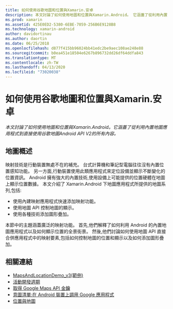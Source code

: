 ```yaml
---
title: 如何使用谷歌地圖和位置與Xamarin.安卓
description: 本文討論了如何使用地圖和位置與Xamarin.Android。 它涵蓋了從利用內置地圖應用程式到直接使用谷歌地圖Android API V2的所有內容。
ms.prod: xamarin
ms.assetid: 425E0ED2-5380-6EBE-7059-256B6E9128B8
ms.technology: xamarin-android
author: davidortinau
ms.author: daortin
ms.date: 06/25/2018
ms.openlocfilehash: d877f415bb96024bb41edc2be9aec108ae248e88
ms.sourcegitcommit: b0ea451e18504e6267b896732dd26df64ddfa843
ms.translationtype: MT
ms.contentlocale: zh-TW
ms.lasthandoff: 04/13/2020
ms.locfileid: "73020038"
---
```

# <a name="how-to-use-google-maps-and-location-with-xamarinandroid"></a>如何使用谷歌地圖和位置與Xamarin.安卓

_本文討論了如何使用地圖和位置與Xamarin.Android。它涵蓋了從利用內置地圖應用程式到直接使用谷歌地圖Android API V2的所有內容。_

## <a name="maps-overview"></a>地圖概述

映射技術是行動裝置無處不在的補充。 台式計算機和筆記型電腦往往沒有內置位置感知功能。 另一方面,行動裝置使用此類應用程式來定位設備並顯示不斷變化的位置資訊。 Android 擁有強大的內置技術,使用設備上可能提供的位置硬體在地圖上顯示位置數據。 本文介紹了 Xamarin.Android 下地圖應用程式所提供的地圖系列,包括: 

- 使用內建映射應用程式快速添加映射功能。
- 使用地圖 API 控制地圖的顯示。
- 使用各種技術添加圖形疊加。

本節中的主題涵蓋廣泛的映射功能。
首先,他們解釋了如何利用 Android 的內置地圖應用程式以及如何顯示位置的全景街景。 然後,他們討論如何使用地圖 API 直接合併應用程式中的映射要素,包括如何控制地圖的位置和顯示以及如何添加圖形疊加。

## <a name="related-links"></a>相關連結

- [MapsAndLocationDemo_v3(範例)](https://docs.microsoft.com/samples/xamarin/monodroid-samples/mapsandlocationdemo-v3)
- [活動開發週期](~/android/app-fundamentals/activity-lifecycle/index.md)
- [取得 Google Maps API 金鑰](~/android/platform/maps-and-location/maps/obtaining-a-google-maps-api-key.md)
- [意圖清單:在 Android 裝置上調用 Google 應用程式](https://developer.android.com/guide/appendix/g-app-intents.html)
- [位置與地圖](https://developer.android.com/guide/topics/location/index.html)
